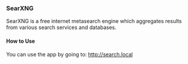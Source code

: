 ### SearXNG

SearXNG is a free internet metasearch engine which aggregates results from various search services and databases.

#### How to Use

You can use the app by going to: http://search.local
